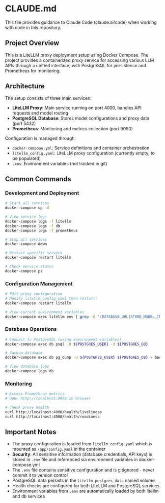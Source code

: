 # CLAUDE.md

This file provides guidance to Claude Code (claude.ai/code) when working with code in this repository.

## Project Overview

This is a LiteLLM proxy deployment setup using Docker Compose. The project provides a containerized proxy service for accessing various LLM APIs through a unified interface, with PostgreSQL for persistence and Prometheus for monitoring.

## Architecture

The setup consists of three main services:
- **LiteLLM Proxy**: Main service running on port 4000, handles API requests and model routing
- **PostgreSQL Database**: Stores model configurations and proxy data (port 5432)
- **Prometheus**: Monitoring and metrics collection (port 9090)

Configuration is managed through:
- `docker-compose.yml`: Service definitions and container orchestration
- `litellm_config.yaml`: LiteLLM proxy configuration (currently empty, to be populated)
- `.env`: Environment variables (not tracked in git)

## Common Commands

### Development and Deployment
```bash
# Start all services
docker-compose up -d

# View service logs
docker-compose logs -f litellm
docker-compose logs -f db
docker-compose logs -f prometheus

# Stop all services
docker-compose down

# Restart specific service
docker-compose restart litellm

# Check service status
docker-compose ps
```

### Configuration Management
```bash
# Edit proxy configuration
# Modify litellm_config.yaml then restart:
docker-compose restart litellm

# View current environment variables
docker-compose exec litellm env | grep -E "(DATABASE_URL|STORE_MODEL_IN_DB)"
```

### Database Operations
```bash
# Connect to PostgreSQL (using environment variables)
docker-compose exec db psql -U ${POSTGRES_USER} -d ${POSTGRES_DB}

# Backup database
docker-compose exec db pg_dump -U ${POSTGRES_USER} ${POSTGRES_DB} > backup.sql

# View database logs
docker-compose logs db
```

### Monitoring
```bash
# Access Prometheus metrics
# Open http://localhost:9090 in browser

# Check proxy health
curl http://localhost:4000/health/liveliness
curl http://localhost:4000/health/readiness
```

## Important Notes

- The proxy configuration is loaded from `litellm_config.yaml` which is mounted as `/app/config.yaml` in the container
- **Security**: All sensitive information (database credentials, API keys) is stored in `.env` file and referenced via environment variables in docker-compose.yml
- The `.env` file contains sensitive configuration and is gitignored - never commit it to version control
- PostgreSQL data persists in the `litellm_postgres_data` named volume
- Health checks are configured for both LiteLLM and PostgreSQL services
- Environment variables from `.env` are automatically loaded by both litellm and db services